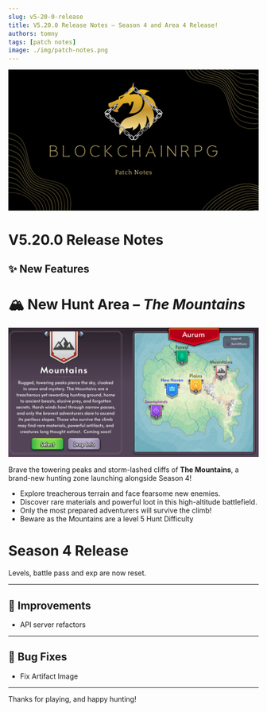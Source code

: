 ```yaml
---
slug: v5-20-0-release
title: V5.20.0 Release Notes – Season 4 and Area 4 Release!
authors: tomny
tags: [patch notes]
image: ./img/patch-notes.png
---
```


![Banner](./img/patch-notes.png)

# V5.20.0 Release Notes

## ✨ New Features

# 🏔️ New Hunt Area – _The Mountains_

![The Mountains](./img/v5-20-0/mountains.png)

Brave the towering peaks and storm-lashed cliffs of **The Mountains**, a brand-new hunting zone launching alongside Season 4!

- Explore treacherous terrain and face fearsome new enemies.
- Discover rare materials and powerful loot in this high-altitude battlefield.
- Only the most prepared adventurers will survive the climb!
- Beware as the Mountains are a level 5 Hunt Difficulty

# Season 4 Release

Levels, battle pass and exp are now reset.

---

## 🎨 Improvements

- API server refactors

---

## 🐛 Bug Fixes

- Fix Artifact Image

---

Thanks for playing, and happy hunting!
